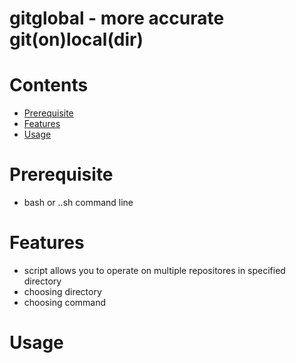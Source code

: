 # gitglobal - more accurate git(on)local(dir)

# Contents

-   [Prerequisite](#rerequisite)
-   [Features](#features)
-   [Usage](#usage)

# Prerequisite

-   bash or ..sh command line

# Features

-   script allows you to operate on multiple repositores in specified directory
-   choosing directory
-   choosing command

# Usage
